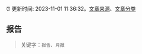 :alarm_clock: 更新时间: 2023-11-01 11:36:32。[文章来源](/README.md)、[文章分类](/TAGS.md)

## 报告


> 关键字：`报告`、`月报`



